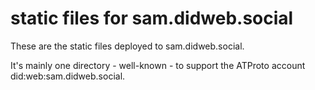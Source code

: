 # static files for sam.didweb.social

These are the static files deployed to sam.didweb.social. 

It's mainly one directory - well-known - to support the ATProto account did:web:sam.didweb.social.
